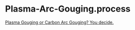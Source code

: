 # Plasma-Arc-Gouging.process
[Plasma Gouging or Carbon Arc Gouging? You decide.](https://youtu.be/-hXtkoi1kzs)
